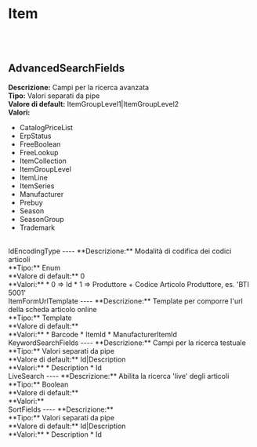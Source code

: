 # Item

<br><br> 

AdvancedSearchFields 
----
**Descrizione:** Campi per la ricerca avanzata<br>
**Tipo:** Valori separati da pipe<br>
**Valore di default:** ItemGroupLevel1&#124;ItemGroupLevel2<br>
**Valori:**
* CatalogPriceList
* ErpStatus
* FreeBoolean
* FreeLookup
* ItemCollection
* ItemGroupLevel
* ItemLine
* ItemSeries
* Manufacturer
* Prebuy
* Season
* SeasonGroup
* Trademark
<br>
IdEncodingType 
----
**Descrizione:** Modalità di codifica dei codici articoli<br>
**Tipo:** Enum<br>
**Valore di default:** 0<br>
**Valori:**
* 0 => Id
* 1 => Produttore + Codice Articolo Produttore, es. 'BTI 5001'
<br>
ItemFormUrlTemplate 
----
**Descrizione:** Template per comporre l'url della scheda articolo online<br>
**Tipo:** Template<br>
**Valore di default:** <br>
**Valori:**
* Barcode
* ItemId
* ManufacturerItemId
<br>
KeywordSearchFields 
----
**Descrizione:** Campi per la ricerca testuale<br>
**Tipo:** Valori separati da pipe<br>
**Valore di default:** Id&#124;Description<br>
**Valori:**
* Description
* Id
<br>
LiveSearch 
----
**Descrizione:** Abilita la ricerca 'live' degli articoli<br>
**Tipo:** Boolean<br>
**Valore di default:** <br>
**Valori:**
<br>
SortFields 
----
**Descrizione:** <br>
**Tipo:** Valori separati da pipe<br>
**Valore di default:** Id&#124;Description<br>
**Valori:**
* Description
* Id
<br>

